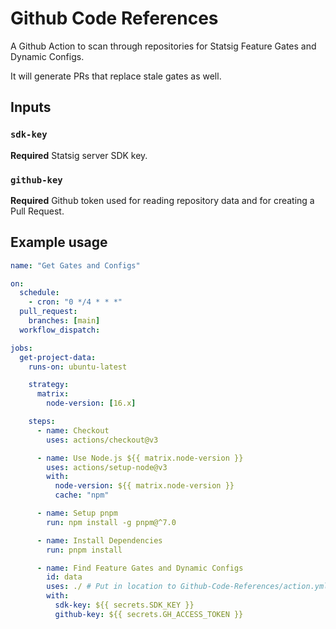 # Github Code References

A Github Action to scan through repositories for Statsig Feature Gates and Dynamic Configs.

It will generate PRs that replace stale gates as well.

## Inputs

### `sdk-key`

**Required** Statsig server SDK key.

### `github-key`

**Required** Github token used for reading repository data and for creating a Pull Request.


## Example usage

```yaml
name: "Get Gates and Configs"

on:
  schedule:
    - cron: "0 */4 * * *"
  pull_request:
    branches: [main]
  workflow_dispatch:

jobs:
  get-project-data:
    runs-on: ubuntu-latest

    strategy:
      matrix:
        node-version: [16.x]

    steps:
      - name: Checkout
        uses: actions/checkout@v3

      - name: Use Node.js ${{ matrix.node-version }}
        uses: actions/setup-node@v3
        with:
          node-version: ${{ matrix.node-version }}
          cache: "npm"

      - name: Setup pnpm
        run: npm install -g pnpm@^7.0

      - name: Install Dependencies
        run: pnpm install

      - name: Find Feature Gates and Dynamic Configs
        id: data
        uses: ./ # Put in location to Github-Code-References/action.yml here
        with:
          sdk-key: ${{ secrets.SDK_KEY }}
          github-key: ${{ secrets.GH_ACCESS_TOKEN }}
```
